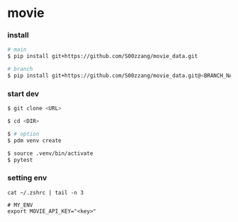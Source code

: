 # movie

### install
```bash
# main
$ pip install git+https://github.com/S00zzang/movie_data.git

# branch
$ pip install git+https://github.com/S00zzang/movie_data.git@<BRANCH_NAME>
```

### start dev
```bash
$ git clone <URL>

$ cd <DIR>

$ # option
$ pdm venv create

$ source .venv/bin/activate 
$ pytest
```

### setting env
``` 
cat ~/.zshrc | tail -n 3

# MY_ENV
export MOVIE_API_KEY="<key>"
```
